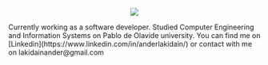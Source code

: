<p align="center">
<img src="https://qph.fs.quoracdn.net/main-qimg-b57cf47c44928a141ab6b834385b8667">
</p>
Currently working as a software developer. Studied Computer Engineering and Information Systems on Pablo de Olavide university. You can find me on [Linkedin](https://www.linkedin.com/in/anderlakidain/) or contact with me on lakidainander@gmail.com

<!--
**lakidain/lakidain** is a ✨ _special_ ✨ repository because its `README.md` (this file) appears on your GitHub profile.

Here are some ideas to get you started:

- 🔭 I’m currently working on ...
- 🌱 I’m currently learning ...
- 👯 I’m looking to collaborate on ...
- 🤔 I’m looking for help with ...
- 💬 Ask me about ...
- 📫 How to reach me: ...
- 😄 Pronouns: ...
- ⚡ Fun fact: ...
-->
